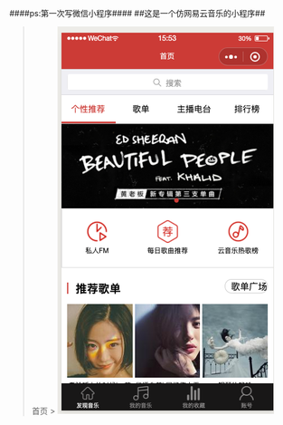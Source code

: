 ####ps:第一次写微信小程序####
##这是一个仿网易云音乐的小程序##
> 首页 >
![image](https://github.com/byformer/wechat-music/blob/master/head.png)
